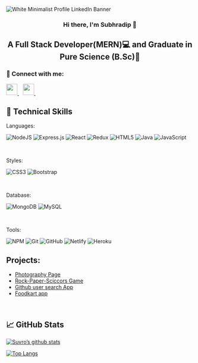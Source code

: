![White Minimalist Profile LinkedIn Banner](https://user-images.githubusercontent.com/97626209/191074089-844574de-f5d9-4a80-be38-bc7e69f63e6e.png)
                                                                                                                                         
<h3 align="center">
  Hi there, I'm Subhradip</a> 👋
</h3>

<h2 align="center">
  A Full Stack Developer(MERN)💻 and Graduate in Pure Science (B.Sc)🧪
</h2>


### 🤝 Connect with me:
  <a href="https://www.linkedin.com/in/subhradip-nath-5b9170167/">
    <img width="30px" src="https://www.vectorlogo.zone/logos/linkedin/linkedin-icon.svg" />
  </a>&ensp;
  <a href="https://twitter.com/SubhradipNath11">
    <img width="30px" src="https://www.vectorlogo.zone/logos/twitter/twitter-official.svg" />
  </a>&ensp;

## 💼 Technical Skills

<p>Languages:</p>

![NodeJS](https://img.shields.io/badge/node.js-6DA55F?style=for-the-badge&logo=node.js&logoColor=white)
![Express.js](https://img.shields.io/badge/express.js-%23404d59.svg?style=for-the-badge&logo=express&logoColor=%2361DAFB)
![React](https://img.shields.io/badge/react-%2320232a.svg?style=for-the-badge&logo=react&logoColor=%2361DAFB) 
![Redux](https://img.shields.io/badge/redux-%23593d88.svg?style=for-the-badge&logo=redux&logoColor=white)
![HTML5](https://img.shields.io/badge/html5-%23E34F26.svg?style=for-the-badge&logo=html5&logoColor=white)
![Java](https://img.shields.io/badge/java-%23ED8B00.svg?style=for-the-badge&logo=java&logoColor=white)
![JavaScript](https://img.shields.io/badge/javascript-%23323330.svg?style=for-the-badge&logo=javascript&logoColor=%23F7DF1E) 

<br/>
<p>Styles:</p>

![CSS3](https://img.shields.io/badge/css3-%231572B6.svg?style=for-the-badge&logo=css3&logoColor=white)
![Bootstrap](https://img.shields.io/badge/bootstrap-%23563D7C.svg?style=for-the-badge&logo=bootstrap&logoColor=white)

<br/>
<p>Database:</p>

![MongoDB](https://img.shields.io/badge/MongoDB-%234ea94b.svg?style=for-the-badge&logo=mongodb&logoColor=white) 
![MySQL](https://img.shields.io/badge/mysql-%2300f.svg?style=for-the-badge&logo=mysql&logoColor=white)

<br/>
<p>Tools:</p>

![NPM](https://img.shields.io/badge/NPM-%23000000.svg?style=for-the-badge&logo=npm&logoColor=white)
![Git](https://img.shields.io/badge/git-%23F05033.svg?style=for-the-badge&logo=git&logoColor=white)
![GitHub](https://img.shields.io/badge/github-%23121011.svg?style=for-the-badge&logo=github&logoColor=white)
![Netlify](https://img.shields.io/badge/netlify-%23000000.svg?style=for-the-badge&logo=netlify&logoColor=#00C7B7)
![Heroku](https://img.shields.io/badge/heroku-%23430098.svg?style=for-the-badge&logo=heroku&logoColor=white)

## Projects:
  * <a href="https://suvrosphotolife.netlify.app/" target="_blank">Photography Page</a>
  * <a href="https://rock-paper-scissors-bysuvro.netlify.app/" target="_blank">Rock-Paper-Sciccors Game</a>
  * <a href="https://gitsearchbysuvro.netlify.app/" target="_blank">Github user search App</a>
  * <a href="https://foodkartco.netlify.app/" target="_blank">Foodkart app</a>
<br/>

## 📈 GitHub Stats
  [![Suvro’s github stats](https://github-readme-stats.vercel.app/api?username=SUVRO96)](https://github.com/SUVRO96)
  
  
  [![Top Langs](https://github-readme-stats.vercel.app/api/top-langs/?username=SUVRO96&layout=compact)](https://github.com/SUVRO96)
  

<!--
**SUVRO96/SUVRO96** is a ✨ _special_ ✨ repository because its `README.md` (this file) appears on your GitHub profile.

Here are some ideas to get you started:

- 🔭 I’m currently working on ...
- 🌱 I’m currently learning ...
- 👯 I’m looking to collaborate on ...
- 🤔 I’m looking for help with ...
- 💬 Ask me about ...
- 📫 How to reach me: ...
- 😄 Pronouns: ...
- ⚡ Fun fact: ...
-->
